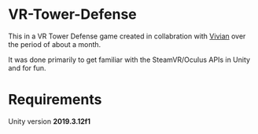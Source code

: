 # VR-Tower-Defense

This in a VR Tower Defense game created in collabration with [Vivian](https://github.com/Vivian-A) over the period of about a month.

It was done primarily to get familiar with the SteamVR/Oculus APIs in Unity and for fun.

# Requirements

Unity version **2019.3.12f1**
